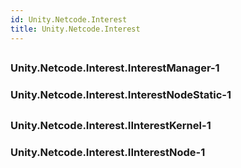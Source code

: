 ```yaml
---  
id: Unity.Netcode.Interest  
title: Unity.Netcode.Interest  
---
```


## 

<div class="markdown level0 summary">

</div>

<div class="markdown level0 conceptual">

</div>

<div class="markdown level0 remarks">

</div>

## 

### Unity.Netcode.Interest.InterestManager-1

<div class="section">

</div>

### Unity.Netcode.Interest.InterestNodeStatic-1

<div class="section">

</div>

## 

### Unity.Netcode.Interest.IInterestKernel-1

<div class="section">

</div>

### Unity.Netcode.Interest.IInterestNode-1

<div class="section">

</div>
